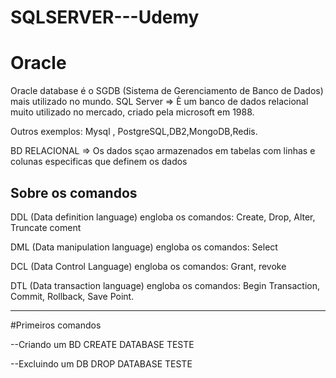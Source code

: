 # SQLSERVER---Udemy
# Oracle
Oracle database é o SGDB (Sistema de Gerenciamento de Banco de Dados) mais utilizado no mundo.
SQL Server => È um banco de dados relacional muito utilizado no mercado, criado pela microsoft em 1988.

Outros exemplos: Mysql , PostgreSQL,DB2,MongoDB,Redis.

BD RELACIONAL => Os dados sçao armazenados em tabelas com linhas e colunas especificas que definem os dados

## Sobre os comandos
DDL (Data definition language) engloba os comandos:
  Create, Drop, Alter, Truncate coment

DML (Data manipulation language) engloba os comandos:
  Select

DCL (Data Control Language) engloba os comandos:
  Grant, revoke

DTL (Data transaction language) engloba os comandos:
  Begin Transaction, Commit, Rollback, Save Point.

-----------------------------------------------------------------------------------------------------------------
#Primeiros comandos

--Criando um BD
CREATE DATABASE TESTE

--Excluindo um DB
DROP DATABASE TESTE
